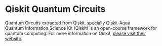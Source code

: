# Qiskit Quantum Circuits
Quantum Circuits extracted from Qiskit, specially Qiskit-Aqua  
Quantum Information Science Kit (Qiskit) is an open-course framework for quantum computing. 
For more information on Qiskit, [please visit their website](https://qiskit.org/).


